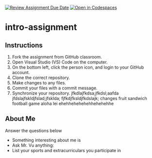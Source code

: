 [![Review Assignment Due Date](https://classroom.github.com/assets/deadline-readme-button-22041afd0340ce965d47ae6ef1cefeee28c7c493a6346c4f15d667ab976d596c.svg)](https://classroom.github.com/a/id9nvSAC)
[![Open in Codespaces](https://classroom.github.com/assets/launch-codespace-2972f46106e565e64193e422d61a12cf1da4916b45550586e14ef0a7c637dd04.svg)](https://classroom.github.com/open-in-codespaces?assignment_repo_id=15684362)
# intro-assignment

## Instructions
1. Fork the assignment from GitHub classroom.
2. Open Visual Studio (VS) Code on the computer.
3. On the bottom left, click the person icon, and login to your GitHub account.
4. Clone the correct repository.
5. Make changes to any files.
6. Commit your files with a commit message.
7. Synchronize your repository.
jfkdlajfkdsa;jfkdsl;aafda
jfdslajfskldjfslad;jfsklda;
fjfkdjfksldjfkdslajk;
changes fruit sandwich
football game aloha lei
ehehhehehehehhehehehhe
## About Me
Answer the questions below
* Something interesting about me is
* Ask Mr. Vu anything:
* List your sports and extracurriculars you participate in

